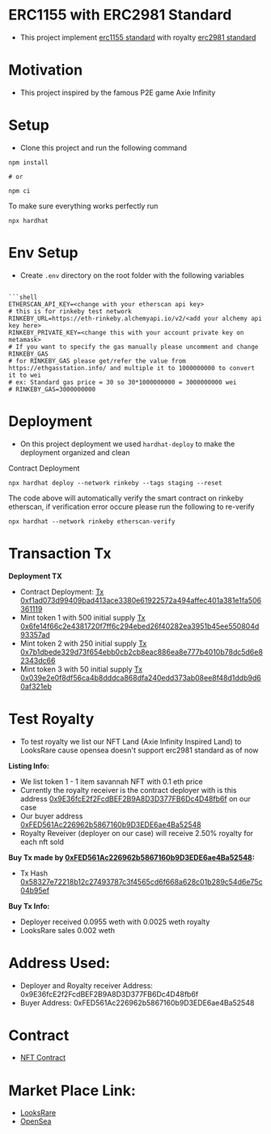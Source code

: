 # ERC1155 with ERC2981 Standard

- This project implement [erc1155 standard](https://eips.ethereum.org/EIPS/eip-1155) with royalty [erc2981 standard](https://eips.ethereum.org/EIPS/eip-2981)

# Motivation
 - This project inspired by the famous P2E game Axie Infinity

# Setup
 - Clone this project and run the following command

```shell
npm install

# or

npm ci
```

To make sure everything works perfectly run

```shell
npx hardhat
```

# Env Setup
- Create `.env` directory on the root folder with the following variables
```shell

```shell
ETHERSCAN_API_KEY=<change with your etherscan api key>
# this is for rinkeby test network
RINKEBY_URL=https://eth-rinkeby.alchemyapi.io/v2/<add your alchemy api key here>
RINKEBY_PRIVATE_KEY=<change this with your account private key on metamask>
# If you want to specify the gas manually please uncomment and change RINKEBY_GAS
# for RINKEBY_GAS please get/refer the value from https://ethgasstation.info/ and multiple it to 1000000000 to convert it to wei
# ex: Standard gas price = 30 so 30*1000000000 = 3000000000 wei
# RINKEBY_GAS=3000000000
```

# Deployment
- On this project deployment we used `hardhat-deploy` to make the deployment organized and clean

Contract Deployment
```shell
npx hardhat deploy --network rinkeby --tags staging --reset
```

The code above will automatically verify the smart contract on rinkeby etherscan, if verification error occure please run the following to re-verify
```shell
npx hardhat --network rinkeby etherscan-verify
```
# Transaction Tx
**Deployment TX**
- Contract Deployment: [Tx 0xf1ad073d99409bad413ace3380e61922572a494affec401a381e1fa506361119](https://rinkeby.etherscan.io/tx/0xf1ad073d99409bad413ace3380e61922572a494affec401a381e1fa506361119)
- Mint token 1 with 500 initial supply [Tx 0x6fe14f66c2e4381720f7ff6c294ebed26f40282ea3951b45ee550804d93357ad](https://rinkeby.etherscan.io/tx/0x6fe14f66c2e4381720f7ff6c294ebed26f40282ea3951b45ee550804d93357ad)
- Mint token 2 with 250 initial supply [Tx 0x7b1dbede329d73f654ebb0cb2cb8eac886ea8e777b4010b78dc5d6e82343dc66](https://rinkeby.etherscan.io/tx/0x7b1dbede329d73f654ebb0cb2cb8eac886ea8e777b4010b78dc5d6e82343dc66)
- Mint token 3 with 50 initial supply [Tx 0x039e2e0f8df56ca4b8dddca868dfa240edd373ab08ee8f48d1ddb9d60af321eb](https://rinkeby.etherscan.io/tx/0x039e2e0f8df56ca4b8dddca868dfa240edd373ab08ee8f48d1ddb9d60af321eb)

# Test Royalty
- To test royalty we list our NFT Land (Axie Infinity Inspired Land) to LooksRare cause opensea doesn't support erc2981 standard as of now

**Listing Info:**
 - We list token 1 - 1 item savannah NFT with 0.1 eth price
 - Currently the royalty receiver is the contract deployer with is this address [0x9E36fcE2f2FcdBEF2B9A8D3D377FB6Dc4D48fb6f](https://rinkeby.etherscan.io/address/0x9E36fcE2f2FcdBEF2B9A8D3D377FB6Dc4D48fb6f) on our case 
 - Our buyer address [0xFED561Ac226962b5867160b9D3EDE6ae4Ba52548](https://rinkeby.etherscan.io/address/0xFED561Ac226962b5867160b9D3EDE6ae4Ba52548)
 - Royalty Reveiver (deployer on our case) will receive 2.50% royalty for each nft sold

**Buy Tx made by [0xFED561Ac226962b5867160b9D3EDE6ae4Ba52548](https://rinkeby.etherscan.io/address/0xFED561Ac226962b5867160b9D3EDE6ae4Ba52548):**
 - Tx Hash [0x58327e72218b12c27493787c3f4565cd6f668a628c01b289c54d6e75c04b95ef](https://rinkeby.etherscan.io/tx/0x58327e72218b12c27493787c3f4565cd6f668a628c01b289c54d6e75c04b95ef)

**Buy Tx Info:**
 - Deployer received 0.0955 weth with 0.0025 weth royalty
 - LooksRare sales 0.002 weth

# Address Used:
- Deployer and Royalty receiver Address: 0x9E36fcE2f2FcdBEF2B9A8D3D377FB6Dc4D48fb6f
- Buyer Address: 0xFED561Ac226962b5867160b9D3EDE6ae4Ba52548

# Contract
- [NFT Contract](https://rinkeby.etherscan.io/address/0x161f948d068dc38aad5a464080f80cf977c3d8f6)

# Market Place Link:
 - [LooksRare](https://rinkeby.looksrare.org/collections/0x161F948D068DC38aad5a464080F80CF977c3d8f6) 
 - [OpenSea](https://testnets.opensea.io/collection/land-nft-erc1155)
